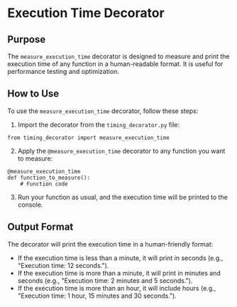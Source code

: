 # Execution Time Decorator

## Purpose

The `measure_execution_time` decorator is designed to measure and print the execution time of any function in a human-readable format. It is useful for performance testing and optimization.

## How to Use

To use the `measure_execution_time` decorator, follow these steps:

1. Import the decorator from the `timing_decorator.py` file:

```
from timing_decorator import measure_execution_time
```

2. Apply the `@measure_execution_time` decorator to any function you want to measure:

```
@measure_execution_time
def function_to_measure():
    # Function code
```

3. Run your function as usual, and the execution time will be printed to the console.

## Output Format

The decorator will print the execution time in a human-friendly format:
- If the execution time is less than a minute, it will print in seconds (e.g., "Execution time: 12 seconds.").
- If the execution time is more than a minute, it will print in minutes and seconds (e.g., "Execution time: 2 minutes and 5 seconds.").
- If the execution time is more than an hour, it will include hours (e.g., "Execution time: 1 hour, 15 minutes and 30 seconds.").